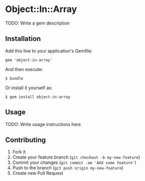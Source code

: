 # Object::In::Array

TODO: Write a gem description

## Installation

Add this line to your application's Gemfile:

    gem 'object-in-array'

And then execute:

    $ bundle

Or install it yourself as:

    $ gem install object-in-array

## Usage

TODO: Write usage instructions here

## Contributing

1. Fork it
2. Create your feature branch (`git checkout -b my-new-feature`)
3. Commit your changes (`git commit -am 'Add some feature'`)
4. Push to the branch (`git push origin my-new-feature`)
5. Create new Pull Request
